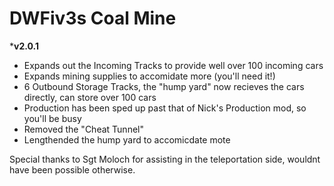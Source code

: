 # **DWFiv3s Coal Mine**

***v2.0.1**
- Expands out the Incoming Tracks to provide well over 100 incoming cars
- Expands mining supplies to accomidate more (you'll need it!)
- 6 Outbound Storage Tracks, the "hump yard" now recieves the cars directly, can store over 100 cars
- Production has been sped up past that of Nick's Production mod, so you'll be busy
- Removed the "Cheat Tunnel" 
- Lengthended the hump yard to accomicdate mote

Special thanks to Sgt Moloch for assisting in the teleportation side, wouldnt have been possible otherwise.